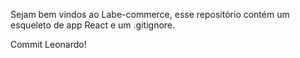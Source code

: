 Sejam bem vindos ao Labe-commerce, esse repositório contém um esqueleto de app React e um .gitignore.

Commit Leonardo!
